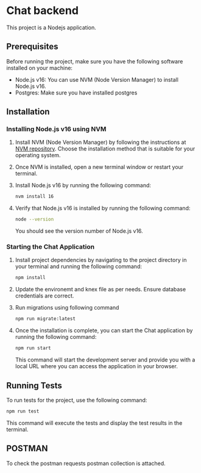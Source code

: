# Chat backend

This project is a Nodejs application.

## Prerequisites

Before running the project, make sure you have the following software installed on your machine:

- Node.js v16: You can use NVM (Node Version Manager) to install Node.js v16.
- Postgres: Make sure you have installed postgres


## Installation

### Installing Node.js v16 using NVM

1. Install NVM (Node Version Manager) by following the instructions at [NVM repository](https://github.com/nvm-sh/nvm#installation). Choose the installation method that is suitable for your operating system.

2. Once NVM is installed, open a new terminal window or restart your terminal.

3. Install Node.js v16 by running the following command:

   ```bash
   nvm install 16
   ```

4. Verify that Node.js v16 is installed by running the following command:

   ```bash
   node --version
   ```

   You should see the version number of Node.js v16.

### Starting the Chat Application

1. Install project dependencies by navigating to the project directory in your terminal and running the following command:

   ```bash
   npm install
   ```

2. Update the environemt and knex file as per needs. Ensure database credentials are correct.

3. Run migrations using following command
   ```bash
   npm run migrate:latest
   ```

4. Once the installation is complete, you can start the Chat application by running the following command:

   ```bash
   npm run start
   ```

   This command will start the development server and provide you with a local URL where you can access the application in your browser.

## Running Tests

To run tests for the project, use the following command:

```bash
npm run test
```

This command will execute the tests and display the test results in the terminal.

## POSTMAN
To check the postman requests postman collection is attached.
